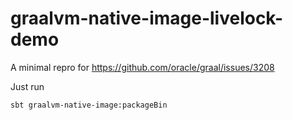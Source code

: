 # graalvm-native-image-livelock-demo

A minimal repro for https://github.com/oracle/graal/issues/3208

Just run 

```bash
sbt graalvm-native-image:packageBin
```
